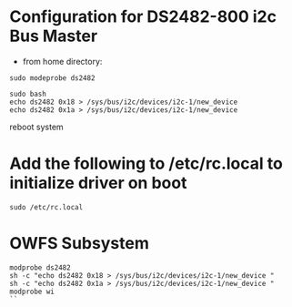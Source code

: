 # Configuration for DS2482-800 i2c Bus Master

* from home directory:
```
sudo modeprobe ds2482
```

```
sudo bash
echo ds2482 0x18 > /sys/bus/i2c/devices/i2c-1/new_device
echo ds2482 0x1a > /sys/bus/i2c/devices/i2c-1/new_device
```

reboot system

# Add the following to /etc/rc.local to initialize driver on boot
```
sudo /etc/rc.local
```
# OWFS Subsystem
```
modprobe ds2482
sh -c "echo ds2482 0x18 > /sys/bus/i2c/devices/i2c-1/new_device "
sh -c "echo ds2482 0x1a > /sys/bus/i2c/devices/i2c-1/new_device "
modprobe wi
``

